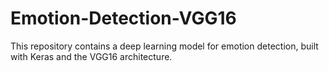 # Emotion-Detection-VGG16
This repository contains a deep learning model for emotion detection, built with Keras and the VGG16 architecture.
